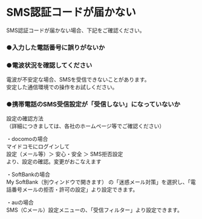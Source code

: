 # SMS認証コードが届かない

SMS認証コードが届かない場合、下記をご確認ください。

### ●入力した電話番号に誤りがないか

### ●電波状況を確認してください
電波が不安定な場合、SMSを受信できないことがあります。  
安定した通信環境での操作をお試しください。

### ●携帯電話のSMS受信設定が「受信しない」になっていないか

設定の確認方法  
（詳細につきましては、各社のホームページ等でご確認ください）

・docomoの場合  
マイドコモにログインして  
設定（メール等）＞ 安心・安全 ＞ SMS拒否設定  
より、設定の確認。変更がおこなえます

・SoftBankの場合  
My SoftBank（別ウィンドウで開きます） の「迷惑メール対策」を選択し、「電話番号メールの拒否・許可の設定」より設定できます。

・auの場合  
SMS（Cメール）設定メニューの、「受信フィルター」より設定できます。
